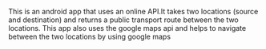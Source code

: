 This is an android app that uses an online API.It takes two locations (source and destination) and returns a public transport route between the two locations.
This app also uses the google maps api and helps to navigate between the two locations by using google maps
